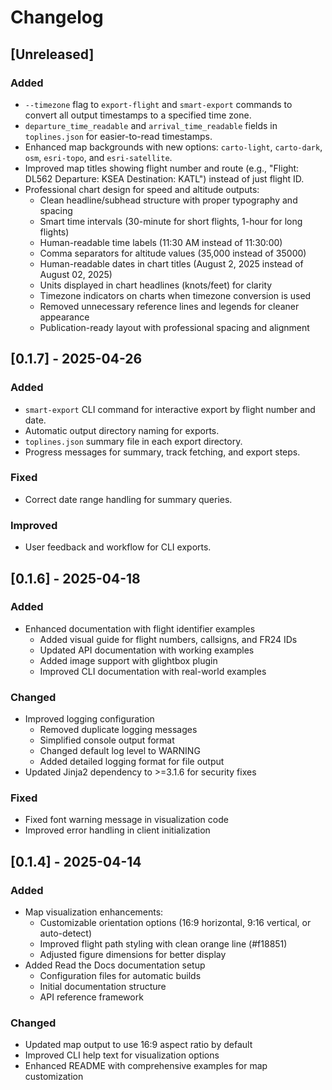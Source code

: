 # Changelog

## [Unreleased]

### Added
- `--timezone` flag to `export-flight` and `smart-export` commands to convert all output timestamps to a specified time zone.
- `departure_time_readable` and `arrival_time_readable` fields in `toplines.json` for easier-to-read timestamps.
- Enhanced map backgrounds with new options: `carto-light`, `carto-dark`, `osm`, `esri-topo`, and `esri-satellite`.
- Improved map titles showing flight number and route (e.g., "Flight: DL562  Departure: KSEA  Destination: KATL") instead of just flight ID.
- Professional chart design for speed and altitude outputs:
  - Clean headline/subhead structure with proper typography and spacing
  - Smart time intervals (30-minute for short flights, 1-hour for long flights)
  - Human-readable time labels (11:30 AM instead of 11:30:00)
  - Comma separators for altitude values (35,000 instead of 35000)
  - Human-readable dates in chart titles (August 2, 2025 instead of August 02, 2025)
  - Units displayed in chart headlines (knots/feet) for clarity
  - Timezone indicators on charts when timezone conversion is used
  - Removed unnecessary reference lines and legends for cleaner appearance
  - Publication-ready layout with professional spacing and alignment

## [0.1.7] - 2025-04-26

### Added
- `smart-export` CLI command for interactive export by flight number and date.
- Automatic output directory naming for exports.
- `toplines.json` summary file in each export directory.
- Progress messages for summary, track fetching, and export steps.

### Fixed
- Correct date range handling for summary queries.

### Improved
- User feedback and workflow for CLI exports.

## [0.1.6] - 2025-04-18

### Added
- Enhanced documentation with flight identifier examples
  - Added visual guide for flight numbers, callsigns, and FR24 IDs
  - Updated API documentation with working examples
  - Added image support with glightbox plugin
  - Improved CLI documentation with real-world examples

### Changed
- Improved logging configuration
  - Removed duplicate logging messages
  - Simplified console output format
  - Changed default log level to WARNING
  - Added detailed logging format for file output
- Updated Jinja2 dependency to >=3.1.6 for security fixes

### Fixed
- Fixed font warning message in visualization code
- Improved error handling in client initialization

## [0.1.4] - 2025-04-14

### Added
- Map visualization enhancements:
  - Customizable orientation options (16:9 horizontal, 9:16 vertical, or auto-detect)
  - Improved flight path styling with clean orange line (#f18851)
  - Adjusted figure dimensions for better display
- Added Read the Docs documentation setup
  - Configuration files for automatic builds
  - Initial documentation structure
  - API reference framework

### Changed
- Updated map output to use 16:9 aspect ratio by default
- Improved CLI help text for visualization options
- Enhanced README with comprehensive examples for map customization 